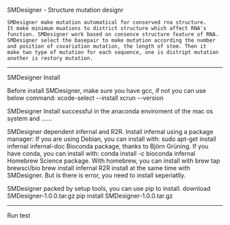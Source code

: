 SMDesigner - Structure mutation designr

    SMDesigner make mutation automatical for conserved rna structure. 
    It make minimum muations to district structure which affect RNA's 
    function. SMDesigner work based on consence structure feature of RNA.
    SMDesigner select the basepair to make mutation according the number
    and position of covariation mutation, the length of stem. Then it 
    make two type of mutation for each sequence, one is distript mutation
    another is restory mutation.

------------------------------------------------------------------------
SMDesigner Install

Before install SMDesigner, make sure you have gcc, if not you can use below
command: 
    xcode-select --install
    xcrun --version 

SMDesigner Install successful in the anaconda enviroment of the mac os system
and ......

SMDesigner dependent infernal and R2R. 
    Install infernal using a package manager:
        If you are using Debian, you can install with:
            sudo apt-get install infernal infernal-doc
        Bioconda package, thanks to Björn Grüning. If you have conda, you can install with:
            conda install -c bioconda infernal
        Homebrew Science package. With homebrew, you can install with
            brew tap brewsci/bio
            brew install infernal
    R2R install at the same time with SMDesigner. But is there is error, you need to install
    seperiatlly.

SMDesigner packed by setup tools, you can use pip to install.
    download SMDesigner-1.0.0.tar.gz
    pip install SMDesigner-1.0.0.tar.gz

------------------------------------------------------------------------
Run test
    